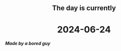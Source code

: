 <h2 align=center>The day is currently</h2>
<h1 align=center><!--TIME BEGIN-->2024-06-24<!--TIME END--></h1>
<h5>Made by a bored guy</h5>
